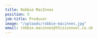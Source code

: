 ```yaml
---
title: Robbie MacInnes
position: 5
job-title: Producer
image: "/uploads/robbie-macinnes.jpg"
email: robbie.macinnes@thisisnovel.co.uk
---
```


